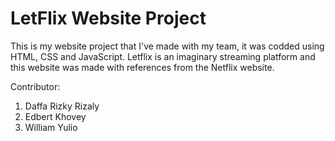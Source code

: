 # LetFlix Website Project
This is my website project that I've made with my team, it was codded using HTML, CSS and JavaScript. Letflix is an imaginary streaming platform and this website was made with references from the Netflix website.

Contributor:
1. Daffa Rizky Rizaly
2. Edbert Khovey
3. William Yulio
